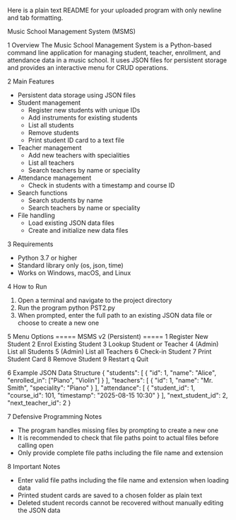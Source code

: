 Here is a plain text README for your uploaded program with only newline and tab formatting.

Music School Management System (MSMS)

1	Overview
The Music School Management System is a Python-based command line application for managing student, teacher, enrollment, and attendance data in a music school. It uses JSON files for persistent storage and provides an interactive menu for CRUD operations.

2	Main Features
- Persistent data storage using JSON files
- Student management
	- Register new students with unique IDs
	- Add instruments for existing students
	- List all students
	- Remove students
	- Print student ID card to a text file
- Teacher management
	- Add new teachers with specialities
	- List all teachers
	- Search teachers by name or speciality
- Attendance management
	- Check in students with a timestamp and course ID
- Search functions
	- Search students by name
	- Search teachers by name or speciality
- File handling
	- Load existing JSON data files
	- Create and initialize new data files

3	Requirements
- Python 3.7 or higher
- Standard library only (os, json, time)
- Works on Windows, macOS, and Linux

4	How to Run
1. Open a terminal and navigate to the project directory
2. Run the program
	python PST2.py
3. When prompted, enter the full path to an existing JSON data file or choose to create a new one

5	Menu Options
===== MSMS v2 (Persistent) =====
1	Register New Student
2	Enrol Existing Student
3	Lookup Student or Teacher
4	(Admin) List all Students
5	(Admin) List all Teachers
6	Check-in Student
7	Print Student Card
8	Remove Student
9	Restart
q	Quit

6	Example JSON Data Structure
{
	"students": [
		{
			"id": 1,
			"name": "Alice",
			"enrolled_in": ["Piano", "Violin"]
		}
	],
	"teachers": [
		{
			"id": 1,
			"name": "Mr. Smith",
			"speciality": "Piano"
		}
	],
	"attendance": [
		{
			"student_id": 1,
			"course_id": 101,
			"timestamp": "2025-08-15 10:30"
		}
	],
	"next_student_id": 2,
	"next_teacher_id": 2
}

7	Defensive Programming Notes
- The program handles missing files by prompting to create a new one
- It is recommended to check that file paths point to actual files before calling open
- Only provide complete file paths including the file name and extension

8	Important Notes
- Enter valid file paths including the file name and extension when loading data
- Printed student cards are saved to a chosen folder as plain text
- Deleted student records cannot be recovered without manually editing the JSON data